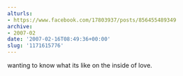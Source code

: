 ```yaml
---
alturls:
- https://www.facebook.com/17803937/posts/856455489349
archive:
- 2007-02
date: '2007-02-16T08:49:36+00:00'
slug: '1171615776'
---
```


wanting to know what its like on the inside of love.

